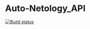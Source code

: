 # Auto-Netology_API
[![Build status](https://ci.appveyor.com/api/projects/status/sbwu8nmk1wmk006g?svg=true)](https://ci.appveyor.com/project/lirukpiruk/auto-netology-api)
